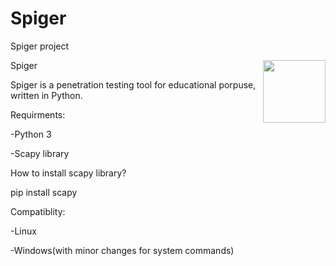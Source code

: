 # Spiger
Spiger project

<img src="http://2.bp.blogspot.com/-buCR-sNK0ms/WhrYwaqcTAI/AAAAAAAAAKA/lYJ8S2Hp4yQkQT4fzp5iq22wgqzpv-0RACK4BGAYYCw/w800/spiger_logo_light.png" width="100px" align="right">Spiger</img>

Spiger is a penetration testing tool for educational porpuse, written in Python.

Requirments:

-Python 3

-Scapy library

How to install scapy library?
 
pip install scapy

Compatiblity:

-Linux

-Windows(with minor changes for system commands)

